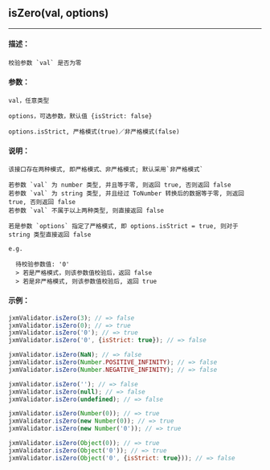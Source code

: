 
## isZero(val, options)

----------

#### 描述：

    校验参数 `val` 是否为零

#### 参数：

    val，任意类型

    options，可选参数，默认值 {isStrict: false}

    options.isStrict, 严格模式(true)／非严格模式(false)

#### 说明：

    该接口存在两种模式, 即严格模式、非严格模式; 默认采用`非严格模式`

    若参数 `val` 为 number 类型, 并且等于零, 则返回 true, 否则返回 false
    若参数 `val` 为 string 类型, 并且经过 ToNumber 转换后的数据等于零, 则返回 true, 否则返回 false
    若参数 `val` 不属于以上两种类型, 则直接返回 false

    若是参数 `options` 指定了严格模式, 即 options.isStrict = true, 则对于 string 类型直接返回 false

    e.g.

      待校验参数值: '0'
      > 若是严格模式，则该参数值校验后，返回 false
      > 若是非严格模式, 则该参数值校验后, 返回 true

#### 示例：

```javascript
jxmValidator.isZero(3); // => false
jxmValidator.isZero(0); // => true
jxmValidator.isZero('0'); // => true
jxmValidator.isZero('0', {isStrict: true}); // => false

jxmValidator.isZero(NaN); // => false
jxmValidator.isZero(Number.POSITIVE_INFINITY); // => false
jxmValidator.isZero(Number.NEGATIVE_INFINITY); // => false

jxmValidator.isZero(''); // => false
jxmValidator.isZero(null); // => false
jxmValidator.isZero(undefined); // => false

jxmValidator.isZero(Number(0)); // => true
jxmValidator.isZero(new Number(0)); // => true
jxmValidator.isZero(new Number('0')); // => true

jxmValidator.isZero(Object(0)); // => true
jxmValidator.isZero(Object('0')); // => true
jxmValidator.isZero(Object('0', {isStrict: true})); // => false
```
